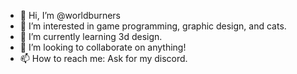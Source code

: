 - 👋 Hi, I’m @worldburners
- 👀 I’m interested in game programming, graphic design, and cats.
- 🌱 I’m currently learning 3d design.
- 💞️ I’m looking to collaborate on anything!
- 📫 How to reach me: Ask for my discord.

<!---
worldburners/worldburners is a ✨ special ✨ repository because its `README.md` (this file) appears on your GitHub profile.
You can click the Preview link to take a look at your changes.
--->

